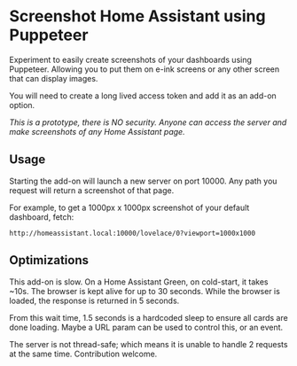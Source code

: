 # Screenshot Home Assistant using Puppeteer

Experiment to easily create screenshots of your dashboards using Puppeteer. Allowing you to put them on e-ink screens or any other screen that can display images.

You will need to create a long lived access token and add it as an add-on option.

_This is a prototype, there is NO security. Anyone can access the server and make screenshots of any Home Assistant page._

## Usage

Starting the add-on will launch a new server on port 10000. Any path you request will return a screenshot of that page.

For example, to get a 1000px x 1000px screenshot of your default dashboard, fetch:

```
http://homeassistant.local:10000/lovelace/0?viewport=1000x1000
```

## Optimizations

This add-on is slow. On a Home Assistant Green, on cold-start, it takes ~10s. The browser is kept alive for up to 30 seconds. While the browser is loaded, the response is returned in 5 seconds.

From this wait time, 1.5 seconds is a hardcoded sleep to ensure all cards are done loading. Maybe a URL param can be used to control this, or an event.

The server is not thread-safe; which means it is unable to handle 2 requests at the same time. Contribution welcome.
